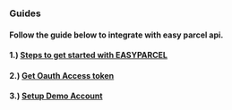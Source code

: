 ### Guides
#### Follow the guide below to integrate with easy parcel api.

#### 1.) [Steps to get started with EASYPARCEL](Get%20started%20with%20EASY%20PARCEL%20OPEN%20API.md)
#### 2.) [Get Oauth Access token](Get%20Oauth%20Access%20token%.md)
#### 3.) [Setup Demo Account](Setup%20demo%20account.md)
